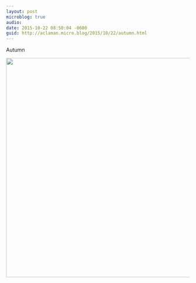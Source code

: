 ```yaml
---
layout: post
microblog: true
audio: 
date: 2015-10-22 08:50:04 -0600
guid: http://aclaman.micro.blog/2015/10/22/autumn.html
---
```

Autumn

<img src="http://micro.alexclaman.com/uploads/2018/11f9241e72.jpg" width="600" height="600" />
